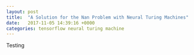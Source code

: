 ```yaml
---
layout: post
title:  "A Solution for the Nan Problem with Neural Turing Machines"
date:   2017-11-05 14:39:16 +0000
categories: tensorflow neural turing machine
---
```


Testing
